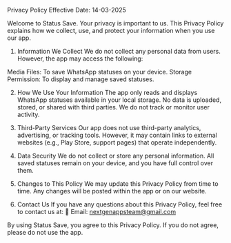 Privacy Policy
Effective Date: 14-03-2025

Welcome to Status Save. Your privacy is important to us. This Privacy Policy explains how we collect, use, and protect your information when you use our app.

1. Information We Collect
We do not collect any personal data from users. However, the app may access the following:

Media Files: To save WhatsApp statuses on your device.
Storage Permission: To display and manage saved statuses.


2. How We Use Your Information
The app only reads and displays WhatsApp statuses available in your local storage.
No data is uploaded, stored, or shared with third parties.
We do not track or monitor user activity.


3. Third-Party Services
Our app does not use third-party analytics, advertising, or tracking tools. However, it may contain links to external websites (e.g., Play Store, support pages) that operate independently.


4. Data Security
We do not collect or store any personal information. All saved statuses remain on your device, and you have full control over them.


5. Changes to This Policy
We may update this Privacy Policy from time to time. Any changes will be posted within the app or on our website.


6. Contact Us
If you have any questions about this Privacy Policy, feel free to contact us at:
📧 Email: nextgenappsteam@gmail.com


By using Status Save, you agree to this Privacy Policy. If you do not agree, please do not use the app.

